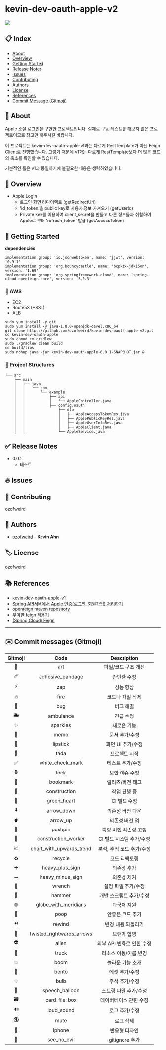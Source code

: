 # kevin-dev-oauth-apple-v2

![](https://img.shields.io/badge/version-0.0.1-brightgreen)

## 📋 Index
- [About](#🎉-about)
- [Overview](#👀-overview)
- [Getting Started](#🚀-getting-started)
- [Release Notes](#✅-release-notes)
- [Issues](#🔥-issues)
- [Contributing](#👥-contributing)
- [Authors](#👤-authors)
- [License](#🏷-license)
- [References](#📚-references)
- [Commit Message (Gitmoji)](#✉️-commit-messages-gitmoji)

## 🎉 About
Apple 소셜 로그인을 구현한 프로젝트입니다. 실제로 구동 테스트를 해보지 않은 프로젝트이므로 참고만 해주시길 바랍니다.

이 프로젝트는 kevin-dev-oauth-apple-v1과는 다르게 RestTemplate가 아닌 Feign Client로 진행했습니다.
그렇기 때문에 v1과는 다르게 RestTemplate보다 더 많은 코드의 축소를 확인할 수 있습니다.

기본적인 틀은 v1과 동일하기에 불필요한 내용은 생략하였습니다.

## 👀 Overview
- Apple Login
  * 로그인 화면 리다이렉트 (getRedirectUri)
  * 'id_token'을 public key로 사용자 정보 가져오기 (getUserId)
  * Private key를 이용하여 client_secret을 만들고 다른 정보들과 취합하여 Apple로 부터 'refresh_token' 발급 (getAccessToken)
  
## 🚀 Getting Started
**dependencies**
```
implementation group: 'io.jsonwebtoken', name: 'jjwt', version: '0.9.1'
implementation group: 'org.bouncycastle', name: 'bcpkix-jdk15on', version: '1.69'
implementation group: 'org.springframework.cloud', name: 'spring-cloud-openfeign-core', version: '3.0.3'
```

### 🔹 AWS
- EC2
- Route53 (+SSL)
- ALB

```
sudo yum install -y git 
sudo yum install -y java-1.8.0-openjdk-devel.x86_64 
git clone https://github.com/ozofweird/kevin-dev-oauth-apple-v2.git 
cd kevin-dev-oauth-apple 
sudo chmod +x gradlew 
sudo ./gradlew clean build 
cd build/libs 
sudo nohup java -jar kevin-dev-oauth-apple-0.0.1-SNAPSHOT.jar &
```

### 🔹 Project Structures
```
└── src
    ├── main
    │   ├── java
    │   │   └── com
    │   │       └── example
    │   │           ├── api
    │   │           │   └── AppleController.java
    │   │           ├── config.oauth
    │   │               ├── dto
    │   │               │   ├── AppleAccessTokenRes.java
    │   │               │   ├── ApplePublicKeyRes.java
    │   │               │   ├── AppleUserInfoRes.java
    │   │               │   ├── AppleClient.java
    │   │               └── AppleService.java
```

## ✅ Release Notes
* 0.0.1
    * 테스트

## 🔥 Issues

## 👥 Contributing
ozofweird

## 👤 Authors
- [ozofweird](https://github.com/ozofweird) - **Kevin Ahn**

## 🏷 License
ozofweird

## 📚 References
- [kevin-dev-oauth-apple-v1](https://github.com/ozofweird/kevin-dev-oauth-apple-v1.git)
- [Spring API서버에서 Apple 인증(로그인, 회원가입) 처리하기](https://hwannny.tistory.com/71)
- [openfeign maven repository](https://mvnrepository.com/artifact/org.springframework.cloud/spring-cloud-openfeign-core)
- [우아한 feign 적용기](https://techblog.woowahan.com/2630/)
- [(Spring Cloud) Feign](https://supawer0728.github.io/2018/03/11/Spring-Cloud-Feign/)

---

## ✉️ Commit messages (Gitmoji)

|Gitmoji|Code|Description|
|:-----:|:---:|:--------:|
|🎨|art|파일/코드 구조 개선|
|🩹|adhesive_bandage|간단한 수정|
|⚡️|zap|성능 향상|
|🔥️|fire|코드나 파일 삭제|
|🐛️|bug|버그 해결|
|🚑️|ambulance|긴급 수정|
|✨️|sparkles|새로운 기능|
|📝️|memo|문서 추가/수정|
|💄️|lipstick|화면 UI 추가/수정|
|🎉️|tada|프로젝트 시작|
|✅️|white_check_mark|테스트 추가/수정|
|🔒️|lock|보안 이슈 수정|
|🔖️|bookmark|릴리즈/버전 태그|
|🚧|construction|작업 진행 중|
|💚|green_heart|CI 빌드 수정|
|⬇️|arrow_down|의존성 버전 다운|
|⬆️|arrow_up|의존성 버전 업|
|📌|pushpin|특정 버전 의존성 고정|
|👷|construction_worker|CI 빌드 시스템 추가/수정|
|📈|chart_with_upwards_trend|분석, 추적 코드 추가/수정|
|♻️|recycle|코드 리팩토링|
|➕|heavy_plus_sign|의존성 추가|
|➖|heavy_minus_sign|의존성 제거|
|🔧|wrench|설정 파일 추가/수정|
|🔨|hammer|개발 스크립트 추가/수정|
|🌐|globe_with_meridians|다국어 지원|
|💩|poop|안좋은 코드 추가|
|⏪|rewind|변경 내용 되돌리기|
|🔀|twisted_rightwards_arrows|브랜치 합병|
|👽|alien|외부 API 변화로 인한 수정|
|🚚|truck|리소스 이동/이름 변경|
|💥|boom|놀라운 기능 소개|
|🍱|bento|에셋 추가/수정|
|💡|bulb|주석 추가/수정|
|💬|speech_balloon|스트링 파일 추가/수정|
|🗃|card_file_box|데이버베이스 관련 수정|
|🔊|loud_sound|로그 추가/수정|
|🔇|mute|로그 삭제|
|📱|iphone|반응형 디자인|
|🙈|see_no_evil|gitignore 추가|
